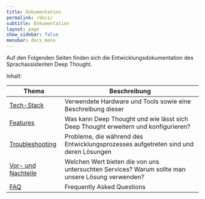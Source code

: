 ```yaml
---
title: Dokumentation
permalink: /docs/
subtitle: Dokumentation
layout: page
show_sidebar: false
menubar: docs_menu
---
```


Auf den Folgenden Seiten finden sich die Entwicklungsdokumentation des Sprachassistenten Deep Thought.

Inhalt:

| Thema                                      | Beschreibung                                                                                     |
| ------------------------------------------ | ------------------------------------------------------------------------------------------------ |
| [Tech-Stack](/docs/tech-stack/)            | Verwendete Hardware und Tools sowie eine Beschreibung dieser                                     |
| [Features](/docs/features/)                | Was kann Deep Thought und wie lässt sich Deep Thought erweitern und konfigurieren?               |
| [Troubleshooting](/docs/troubleshooting/)  | Probleme, die während des Entwicklungsprozesses aufgetreten sind und deren Lösungen              |
| [Vor- und Nachteile](/docs/pros-and-cons/) | Welchen Wert bieten die von uns untersuchten Services? Warum sollte man unsere Lösung verwenden? |
| [FAQ](/docs/faq/)                          | Frequently Asked Questions                                                                       |
